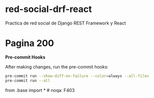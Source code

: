 # red-social-drf-react
Practica de red social de Django REST Framework y React

# Pagina 200

**Pre-commit Hooks**

   After making changes, run the pre-commit hooks:

   ```bash
   pre-commit run --show-diff-on-failure --color=always --all-files
   pre-commit run --all
   ```

from .base import *  # noqa: F403
